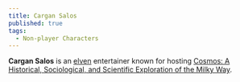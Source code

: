 ```yaml
---
title: Cargan Salos
published: true
tags:
  - Non-player Characters
---
```


**Cargan Salos** is an [elven](/compendium/Elf) entertainer known for hosting [Cosmos: A Historical, Sociological, and Scientific Exploration of the Milky Way](</compendium/Cosmos_(extranet_show)>).

